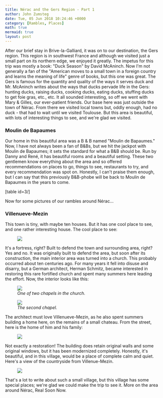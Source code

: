 ```yaml
---
title: Nérac and the Gers Region - Part 1
author: John Zumsteg
date: Tue, 05 Jun 2018 10:24:46 +0000
category: [Rambles, Places]
math: true
mermaid: true
layout: post
---
```

After our brief stay in Brive-la-Galliard, it was on to our destination, the Gers region. This region is in southwest France and although we visited just a small part on its northern edge, we enjoyed it greatly.
The impetus for this trip was mostly a book: "Duck Season" by David McAninch. Now I'm not generally a fan of the "American moves to a small town in a foreign country and learns the meaning of life" genre of books, but this one was great. The Gers is famous for the quantity and quality of the ways it serves duck and Mr. McAninch writes about the ways that ducks pervade life in the Gers: hunting ducks, raising ducks, cooking ducks, eating ducks, stuffing ducks to get foie gras, etc., etc. It all sounded interesting, so off we went with Mary &amp; Gilles, our ever-patient friends.
Our base here was just outside the town of Nérac. From there we visited local towns but, oddly enough, had no duck - that had to wait until we visited Toulouse. But this area is beautiful, with lots of interesting things to see, and we're glad we visited.

<h3 class="entry_title">Moulin de Bapaumes</h3>
Our home in this beautiful area was a B &amp; B named "Moulin de Bapaumes." Now, I have not always been a fan of B&amp;Bs, but we hit the jackpot with Moulin de Bapaumes; it sets the standard for what a B&amp;B should be. Run by Danny and René, it has beautiful rooms and a beautiful setting. These two gentlemen know everything about the area and so offered recommendations on places to go, things to see, restaurants to try, and every recommendation was spot on. Honestly, I can't praise them enough, but I can say that this previously B&amp;B-phobe will be back to Moulin de Bapaumes in the years to come.

[table id=3/]

Now for some pictures of our rambles around Nérac...
<h3 class="entry_title">Villenueve-Mezin</h3>
This town is tiny, with maybe ten houses. But it has one cool place to see, and one rather interesting house. The cool place to see:
<figure>
	<img src="{{site.url}}/assets/images/2018/06/DSC06478.jpg"/>
	<figcaption></figcaption>
</figure>


It's a fortress, right? Built to defend the town and surrounding area, right? Yes and no. It was originally built to defend the area, but soon after its construction, the main interior area was turned into a church. This probably occurred about ten centuries ago. For many years it fell into disuse and disarry, but a German architect, Herman Schmitz, became interested in restoring this rare fortified church and spent many summers here leading the effort. Now, the interior looks like this:

<figure>
	<img src="{{site.url}}/assets/images/2018/06/DSC06475.jpg"/>
	<figcaption><em>One of two chapels in the church.</em></figcaption>
</figure>



<figure>
	<img src="{{site.url}}/assets/images/2018/06/DSC06474.jpg"/>
	<figcaption><em>The second chapel.</em></figcaption>
</figure>



The architect must love Villenueve-Mezin, as he also spent summers building a home here, on the remains of a small chateau. From the street, here is the home of him and his family:
<figure>
	<img src="{{site.url}}/assets/images/2018/06/DSC06481.jpg"/>
	<figcaption></figcaption>
</figure>


Not exactly a restoration! The building does retain original walls and some original windows, but it has been modernized completely. Honestly, it's beautiful, and in this village, would be a place of complete calm and quiet. Here's a view of the countryside from Villenue-Mezin.
<figure>
	<img src="{{site.url}}/assets/images/2018/06/DSC06480.jpg"/>
	<figcaption></figcaption>
</figure>


That's a lot to write about such a small village, but this village has some special places; we're glad we could make the trip to see it.
More on the area around Nérac, Real Soon Now.
